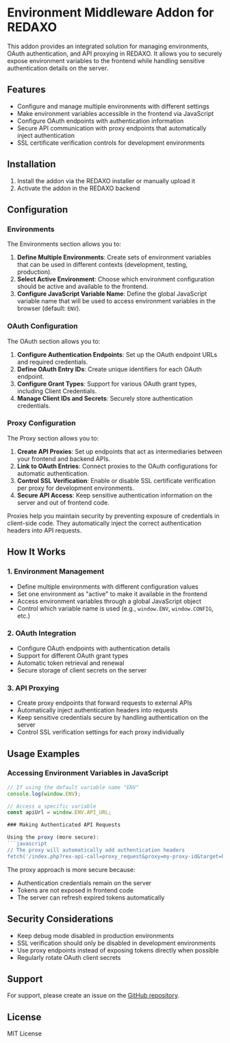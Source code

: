 # Environment Middleware Addon for REDAXO

This addon provides an integrated solution for managing environments, OAuth authentication, and API proxying in REDAXO. It allows you to securely expose environment variables to the frontend while handling sensitive authentication details on the server.

## Features

- Configure and manage multiple environments with different settings
- Make environment variables accessible in the frontend via JavaScript
- Configure OAuth endpoints with authentication information
- Secure API communication with proxy endpoints that automatically inject authentication
- SSL certificate verification controls for development environments

## Installation

1. Install the addon via the REDAXO installer or manually upload it
2. Activate the addon in the REDAXO backend

## Configuration

### Environments

The Environments section allows you to:

1. **Define Multiple Environments**: Create sets of environment variables that can be used in different contexts (development, testing, production).
2. **Select Active Environment**: Choose which environment configuration should be active and available to the frontend.
3. **Configure JavaScript Variable Name**: Define the global JavaScript variable name that will be used to access environment variables in the browser (default: `ENV`).


### OAuth Configuration

The OAuth section allows you to:

1. **Configure Authentication Endpoints**: Set up the OAuth endpoint URLs and required credentials.
2. **Define OAuth Entry IDs**: Create unique identifiers for each OAuth endpoint.
3. **Configure Grant Types**: Support for various OAuth grant types, including Client Credentials.
4. **Manage Client IDs and Secrets**: Securely store authentication credentials.

### Proxy Configuration

The Proxy section allows you to:

1. **Create API Proxies**: Set up endpoints that act as intermediaries between your frontend and backend APIs.
2. **Link to OAuth Entries**: Connect proxies to the OAuth configurations for automatic authentication.
3. **Control SSL Verification**: Enable or disable SSL certificate verification per proxy for development environments.
4. **Secure API Access**: Keep sensitive authentication information on the server and out of frontend code.

Proxies help you maintain security by preventing exposure of credentials in client-side code. They automatically inject the correct authentication headers into API requests.

## How It Works

### 1. Environment Management

- Define multiple environments with different configuration values
- Set one environment as "active" to make it available in the frontend
- Access environment variables through a global JavaScript object
- Control which variable name is used (e.g., `window.ENV`, `window.CONFIG`, etc.)

### 2. OAuth Integration

- Configure OAuth endpoints with authentication details
- Support for different OAuth grant types
- Automatic token retrieval and renewal
- Secure storage of client secrets on the server

### 3. API Proxying

- Create proxy endpoints that forward requests to external APIs
- Automatically inject authentication headers into requests
- Keep sensitive credentials secure by handling authentication on the server
- Control SSL verification settings for each proxy individually

## Usage Examples

### Accessing Environment Variables in JavaScript

```javascript
// If using the default variable name "ENV"
console.log(window.ENV);

// Access a specific variable
const apiUrl = window.ENV.API_URL;

### Making Authenticated API Requests

Using the proxy (more secure):
```javascript
// The proxy will automatically add authentication headers
fetch('/index.php?rex-api-call=proxy_request&proxy=my-proxy-id&target=https://....');
```

The proxy approach is more secure because:
- Authentication credentials remain on the server
- Tokens are not exposed in frontend code
- The server can refresh expired tokens automatically

## Security Considerations

- Keep debug mode disabled in production environments
- SSL verification should only be disabled in development environments
- Use proxy endpoints instead of exposing tokens directly when possible
- Regularly rotate OAuth client secrets

## Support

For support, please create an issue on the [GitHub repository](https://github.com/oldjazjef/redaxo-addon-env-middleware).

## License

MIT License
